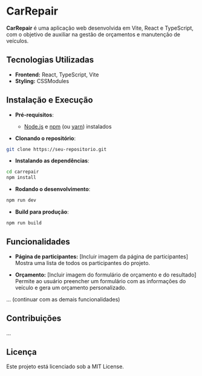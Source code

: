 # CarRepair

**CarRepair** é uma aplicação web desenvolvida em Vite, React e TypeScript, com o objetivo de auxiliar na gestão de orçamentos e manutenção de veículos.

## Tecnologias Utilizadas
* **Frontend:** React, TypeScript, Vite
* **Styling:** CSSModules

## Instalação e Execução
* **Pré-requisitos**:
  * [Node.js](https://nodejs.org/pt) e [npm]() (ou [yarn](https://classic.yarnpkg.com/lang/en/docs/install/#windows-stable)) instalados  

* **Clonando o repositório**:
```Bash
git clone https://seu-repositorio.git
```

* **Instalando as dependências**:
```Bash
cd carrepair
npm install
```

* **Rodando o desenvolvimento**:
```Bash
npm run dev
```

* **Build para produção**:
```Bash
npm run build
```

## Funcionalidades

* **Página de participantes:**
    [Incluir imagem da página de participantes]
    Mostra uma lista de todos os participantes do projeto.

* **Orçamento:**
    [Incluir imagem do formulário de orçamento e do resultado]
    Permite ao usuário preencher um formulário com as informações do veículo e gera um orçamento personalizado.

... (continuar com as demais funcionalidades)

## Contribuições
...

## Licença
Este projeto está licenciado sob a MIT License.
